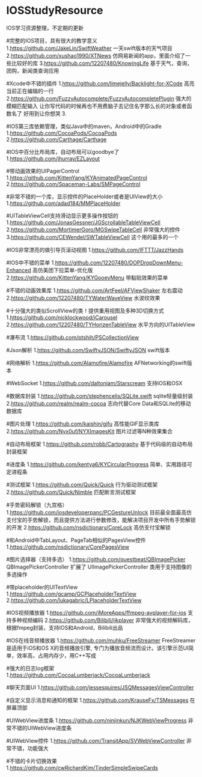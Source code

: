 # IOSStudyResource
IOS学习资源整理，不定期的更新

#完整的IOS项目，具有很大的教学意义
1.https://github.com/JakeLin/SwiftWeather  一天swift版本的天气项目
2.https://github.com/xushao1990/XTNews  仿网易新闻的app，里面介绍了一些比较好的库
3.https://github.com/12207480/KnowingLife  基于天气，查询，团购，新闻类查询应用

#Xcode中不错的插件
1.https://github.com/limejelly/Backlight-for-XCode  高亮当前正在编辑的一行
2.https://github.com/FuzzyAutocomplete/FuzzyAutocompletePlugin 强大的模糊匹配输入 让你写代码的时候再也不用费脑子去记住名字那么长的对象或者函数名了 好用到让你想哭
3.


#IOS第三库依赖管理，类似Java中的maven，Android中的Gradle
1.https://github.com/CocoaPods/CocoaPods
2.https://github.com/Carthage/Carthage 

#IOS中百分比布局库，自动布局可以goodbye了
1.https://github.com/jhurray/EZLayout

#带动画效果的UIPagerControl
1.https://github.com/KittenYang/KYAnimatedPageControl
2.https://github.com/Spaceman-Labs/SMPageControl

#非常不错的一个库，显示控件的PlaceHolder或者是UIView的大小
1.https://github.com/adad184/MMPlaceHolder

#UITableViewCell支持滑动显示更多操作按钮的
1.https://github.com/JonasGessner/JGScrollableTableViewCell
2.https://github.com/MortimerGoro/MGSwipeTableCell 非常强大的控件
3.https://github.com/CEWendel/SWTableViewCell 这个用的最多的一个

#IOS非常漂亮的做引导页滚动视图
1.https://github.com/IFTTT/JazzHands  

#IOS中不错的菜单
1.https://github.com/12207480/DOPDropDownMenu-Enhanced  高仿美团下拉菜单-优化版
2.https://github.com/KittenYang/KYGooeyMenu  带黏贴效果的菜单

#不错的动画效果库
1.https://github.com/ArtFeel/AFViewShaker  左右震动
2.https://github.com/12207480/TYWaterWaveView 水波纹效果


#十分强大的类似ScrollView的类！提供重用视图及多种3D切换方式
1.https://github.com/nicklockwood/iCarousel
2.https://github.com/12207480/TYHorizenTableView 水平方向的UITableView

#瀑布流
1.https://github.com/ptshih/PSCollectionView

#Json解析
1.https://github.com/SwiftyJSON/SwiftyJSON   swift版本

#网络解析
1.https://github.com/Alamofire/Alamofire  AFNetworking的swift版本

#WebSocket
1.https://github.com/daltoniam/Starscream   支持IOS和OSX

#数据库封装
1.https://github.com/stephencelis/SQLite.swift  sqlite轻量级封装 
2.https://github.com/realm/realm-cocoa  志向代替Core Data和SQLite的移动数据库

#图片处理
1.https://github.com/kaishin/gifu  高性能GIF显示类库
2.https://github.com/Nyx0uf/NYXImagesKit  图片过滤等N种效果集合

#自动布局框架
1.https://github.com/robb/Cartography 基于代码级的自动布局封装框架

#进度条
1.https://github.com/kentya6/KYCircularProgress 简单、实用路径可定进程条

#测试框架
1.https://github.com/Quick/Quick 行为驱动测试框架
2.https://github.com/Quick/Nimble 匹配断言测试框架

#手势密码解锁（九宫格）
1.https://github.com/iosdeveloperpanc/PCGestureUnlock 目前最全面最高仿支付宝的手势解锁，而且提供方法进行参数修改，能解决项目开发中所有手势解锁的开发
2.https://github.com/nsdictionary/CoreLock 高仿支付宝解锁

#和Android中TabLayout、PageTab相似的PagesView控件
1.https://github.com/nsdictionary/CorePagesView

#图片选择器（支持多选）
1.https://github.com/questbeat/QBImagePicker QBImagePickerController 扩展了 UIImagePickerController 类用于支持图像的多选操作 

#带placeholder的UITextView
1.https://github.com/gcamp/GCPlaceholderTextView
2.https://github.com/lukagabric/LPlaceholderTextView 

#IOS视频播放器
1.https://github.com/iMoreApps/ffmpeg-avplayer-for-ios 支持多种视频编码
2.https://github.com/Bilibili/ijkplayer 非常强大的视频解码库，根据fmpeg封装，支持IOS和Android，Bilibili出品

#IOS在线音频播放器
1.https://github.com/muhku/FreeStreamer FreeStreamer是适用于iOS和OS X的音频播放引擎, 专门为播放音频流而设计。该引擎示范UI简单，效率高，占用内存少，用C++写成

#强大的日志log框架
1.https://github.com/CocoaLumberjack/CocoaLumberjack

#聊天页面UI
1.https://github.com/jessesquires/JSQMessagesViewController

#自定义显示消息和通知的框架
1.https://github.com/KrauseFx/TSMessages  在屏幕顶部

#UIWebView进度条
1.https://github.com/ninjinkun/NJKWebViewProgress  非常不错的UIWebView进度条

#UIWebView控件
1.https://github.com/TransitApp/SVWebViewController  非常不错，功能强大

#不错的卡片切换效果
1.https://github.com/cwRichardKim/TinderSimpleSwipeCards


